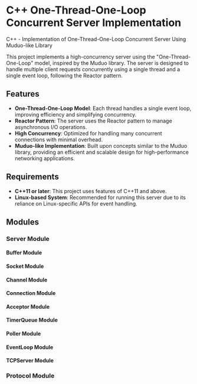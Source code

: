 # C++ One-Thread-One-Loop Concurrent Server Implementation
C++ - Implementation of One-Thread-One-Loop Concurrent Server Using Muduo-like Library


This project implements a high-concurrency server using the "One-Thread-One-Loop" model, inspired by the Muduo library. The server is designed to handle multiple client requests concurrently using a single thread and a single event loop, following the Reactor pattern.

## Features
- **One-Thread-One-Loop Model**: Each thread handles a single event loop, improving efficiency and simplifying concurrency.
- **Reactor Pattern**: The server uses the Reactor pattern to manage asynchronous I/O operations.
- **High Concurrency**: Optimized for handling many concurrent connections with minimal overhead.
- **Muduo-like Implementation**: Built upon concepts similar to the Muduo library, providing an efficient and scalable design for high-performance networking applications.

## Requirements
- **C++11 or later**: This project uses features of C++11 and above.
- **Linux-based System**: Recommended for running this server due to its reliance on Linux-specific APIs for event handling.

## Modules

### Server Module

#### Buffer Module

#### Socket Module

#### Channel Module

#### Connection Module

#### Acceptor Module

#### TimerQueue Module

#### Poller Module

#### EventLoop Module

#### TCPServer Module

### Protocol Module







